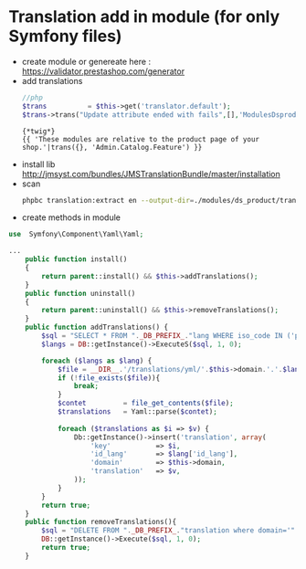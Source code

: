 # Translation add in module (for only Symfony files)


* create module or genereate here : https://validator.prestashop.com/generator
* add translations
    ```php
    //php
    $trans          = $this->get('translator.default');
    $trans->trans("Update attribute ended with fails",[],'ModulesDsproduct')
    ```
    ```twig
    {*twig*}
    {{ 'These modules are relative to the product page of your shop.'|trans({}, 'Admin.Catalog.Feature') }}
    ```
* install lib http://jmsyst.com/bundles/JMSTranslationBundle/master/installation
* scan 
	```bash
	phpbc translation:extract en --output-dir=./modules/ds_product/translations/yml/ --dir=./modules/ds_product --output-format=yml
	```
* create methods in module
```php
use  Symfony\Component\Yaml\Yaml;

...
    public function install()
    {
        return parent::install() && $this->addTranslations();
    }
    public function uninstall()
    {
        return parent::uninstall() && $this->removeTranslations();
    }
    public function addTranslations() {
        $sql = "SELECT * FROM "._DB_PREFIX_."lang WHERE iso_code IN ('pl','en')";
        $langs = DB::getInstance()->ExecuteS($sql, 1, 0);

        foreach ($langs as $lang) {
            $file = __DIR__.'/translations/yml/'.$this->domain.'.'.$lang['iso_code'].'.yml';
            if (!file_exists($file)){
                break;
            }
            $contet         = file_get_contents($file);
            $translations   = Yaml::parse($contet);
    
            foreach ($translations as $i => $v) {
                Db::getInstance()->insert('translation', array(
                    'key'           => $i,
                    'id_lang'       => $lang['id_lang'],
                    'domain'        => $this->domain,
                    'translation'   => $v,
                ));
            }
        }
        return true;
    }
    public function removeTranslations(){
        $sql = "DELETE FROM "._DB_PREFIX_."translation where domain='".$this->domain."'";
        DB::getInstance()->Execute($sql, 1, 0);
        return true;
    }
```
